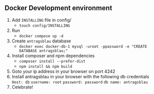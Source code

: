 ## Docker Development environment

1. Add `INSTALLING` file in config/ 
   - `touch config/INSTALLING`
2. Run
   - `docker compose up -d`
3. Create `antragsblau` database
   - `docker exec docker-db-1 mysql -uroot -ppassword -e "CREATE DATABASE antragsblau;" `
4. Install composer and npm dependencies
   - `composer install --prefer-dist`
   - `npm install && npm build`
6. Goto your ip address in your browser on port 4242
7. Install antragsblau in your browser with the following db credentials
`Host: db`
`username: root`
`password: password`
`db name: antragsblau`
8. Celebrate!